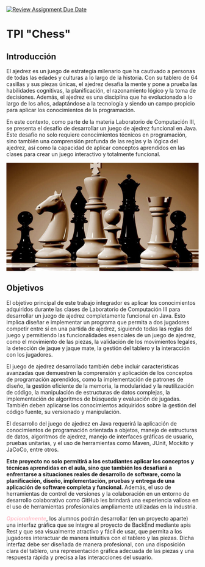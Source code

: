 [![Review Assignment Due Date](https://classroom.github.com/assets/deadline-readme-button-24ddc0f5d75046c5622901739e7c5dd533143b0c8e959d652212380cedb1ea36.svg)](https://classroom.github.com/a/sY9boBGx)
# TPI "Chess"

## Introducción

El ajedrez es un juego de estrategia milenario que ha cautivado a personas de
todas las edades y culturas a lo largo de la historia. Con su tablero de 64 casillas y
sus piezas únicas, el ajedrez desafía la mente y pone a prueba las habilidades
cognitivas, la planificación, el razonamiento lógico y la toma de decisiones. Además,
el ajedrez es una disciplina que ha evolucionado a lo largo de los años, adaptándose
a la tecnología y siendo un campo propicio para aplicar los conocimientos de la
programación.

En este contexto, como parte de la materia Laboratorio de Computación III, se
presenta el desafío de desarrollar un juego de ajedrez funcional en Java. Este desafío
no solo requiere conocimientos técnicos en programación, sino también una
comprensión profunda de las reglas y la lógica del ajedrez, así como la capacidad de
aplicar conceptos aprendidos en las clases para crear un juego interactivo y
totalmente funcional.

![img.png](./docs/_images/img.png)

## Objetivos

El objetivo principal de este trabajo integrador es aplicar los conocimientos
adquiridos durante las clases de Laboratorio de Computación III para desarrollar un
juego de ajedrez completamente funcional en Java. Esto implica diseñar e
implementar un programa que permita a dos jugadores competir entre sí en una
partida de ajedrez, siguiendo todas las reglas del juego y permitiendo las
funcionalidades esenciales de un juego de ajedrez, como el movimiento de las
piezas, la validación de los movimientos legales, la detección de jaque y jaque mate,
la gestión del tablero y la interacción con los jugadores.

El juego de ajedrez desarrollado también debe incluir características
avanzadas que demuestren la comprensión y aplicación de los conceptos de
programación aprendidos, como la implementación de patrones de diseño, la gestión
eficiente de la memoria, la modularidad y la reutilización de código, la manipulación
de estructuras de datos complejas, la implementación de algoritmos de búsqueda y
evaluación de jugadas. También deben aplicarse los conocimientos adquiridos sobre
la gestión del código fuente, su versionado y manipulación.

El desarrollo del juego de ajedrez en Java requerirá la aplicación de
conocimientos de programación orientada a objetos, manejo de estructuras de datos,
algoritmos de ajedrez, manejo de interfaces gráficas de usuario, pruebas unitarias, y
el uso de herramientas como Maven, JUnit, Mockito y JaCoCo, entre otros.

**Este proyecto no solo permitirá a los estudiantes aplicar los conceptos
y técnicas aprendidas en el aula, sino que también los desafiará a enfrentarse
a situaciones reales de desarrollo de software, como la planificación, diseño,
implementación, pruebas y entrega de una aplicación de software completa y
funcional.** Además, el uso de herramientas de control de versiones y la colaboración
en un entorno de desarrollo colaborativo como GitHub les brindará una experiencia
valiosa en el uso de herramientas profesionales ampliamente utilizadas en la
industria.

**_<span style="color:pink">Opcionalmente</span>_**, los alumnos podrán desarrollar (en un proyecto aparte) una
interfaz gráfica que se integre al proyecto de BackEnd mediante apis Rest y que sea
visualmente atractivo y fácil de usar, que permita a los jugadores interactuar de
manera intuitiva con el tablero y las piezas. Dicha interfaz debe ser diseñada de
manera profesional, con una disposición clara del tablero, una representación gráfica
adecuada de las piezas y una respuesta rápida y precisa a las interacciones del
usuario.


